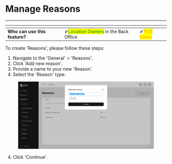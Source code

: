 # Manage Reasons

***

<table data-card-size="large" data-view="cards" data-full-width="false"><thead><tr><th></th><th></th><th></th></tr></thead><tbody><tr><td><strong>Who can use this feature?</strong></td><td><span data-gb-custom-inline data-tag="emoji" data-code="2714">✔</span><mark style="color:green;">Location Owners</mark> in the Back Office</td><td><span data-gb-custom-inline data-tag="emoji" data-code="2714">✔</span><mark style="color:orange;">POS Users</mark></td></tr></tbody></table>

To create 'Reasons', please follow these steps:

1. Navigate to the 'General' > 'Reasons'.
2. Click 'Add new reason'.
3. Provide a name to your new 'Reason'.
4. Select the 'Reason' type.

<figure><img src="../../images/reason1.jpg" alt=""><figcaption></figcaption></figure>

4. Click 'Continue'.
